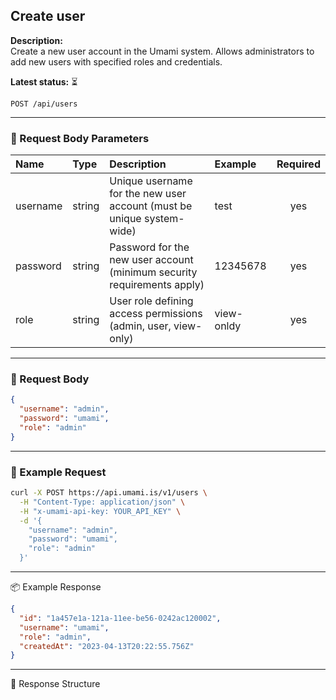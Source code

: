 ## Create user
<!-- testable: false -->
<!-- expectedStatus: 200 -->
**Description:**  
Create a new user account in the Umami system.
Allows administrators to add new users with specified roles and credentials.

**Latest status:** <!--status-->⏳<!--status-end-->

```
POST /api/users
```

---

### 📩 Request Body Parameters
| Name               | Type              | Description                                                 | Example             | Required |
| :----------------- | :---------------- | :---------------------------------------------------------- | :------------------ | :------: |
| username           | string            | Unique username for the new user account (must be unique system-wide) | test                | yes      |
| password           | string            | Password for the new user account (minimum security requirements apply) | 12345678            | yes      |
| role               | string            | User role defining access permissions (admin, user, view-only) | view-onldy          | yes      |

---

### 📨 Request Body
```json
{
  "username": "admin",
  "password": "umami",
  "role": "admin"
}
```

---

### 🔁 Example Request
```bash
curl -X POST https://api.umami.is/v1/users \
  -H "Content-Type: application/json" \
  -H "x-umami-api-key: YOUR_API_KEY" \
  -d '{
    "username": "admin",
    "password": "umami",
    "role": "admin"
  }'
```

---

📦 Example Response
```json
{
  "id": "1a457e1a-121a-11ee-be56-0242ac120002",
  "username": "umami",
  "role": "admin",
  "createdAt": "2023-04-13T20:22:55.756Z"
}
```

---

📘 Response Structure
```json

```
